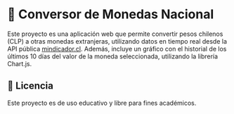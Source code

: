 # 💱 Conversor de Monedas Nacional

Este proyecto es una aplicación web que permite convertir pesos chilenos (CLP) a otras monedas extranjeras, utilizando datos en tiempo real desde la API pública [mindicador.cl](https://mindicador.cl). Además, incluye un gráfico con el historial de los últimos 10 días del valor de la moneda seleccionada, utilizando la librería Chart.js.

## 📝 Licencia

Este proyecto es de uso educativo y libre para fines académicos.
